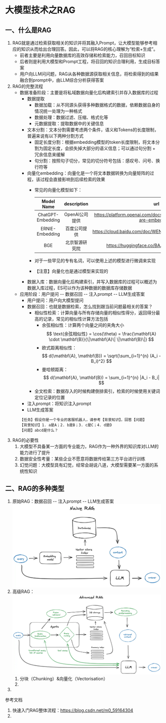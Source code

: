 # 大模型技术之RAG

## 一、什么是RAG
1. RAG就是通过检索获取相关的知识并将其融入Prompt，让大模型能够参考相应的知识从而给出合理回答。因此，可以将RAG的核心理解为“检索+生成”。
   - 前者主要是利用向量数据库的高效存储和检索能力，召回目标知识
   - 后者则是利用大模型和Prompt工程，将召回的知识合理利用，生成目标答案
   - 用户向LLM问问题，RAG从各种数据源获取相关信息，将检索得到的结果融合到prompt中，由LLM综合分析获得答案
2. RAG的完整流程
   - 数据准备阶段：主要是将私域数据向量化后构建索引并存入数据库的过程
     - 数据提取
       - 数据加载：从不同源头获得多种数据格式的数据，依赖数据自身的情况统一处理为一种格式
       - 数据处理：数据过滤、压缩、格式化等
       - 元数据提取：提取数据中的关键信息
     - 文本分割：文本分割需要考虑两个条件，语义和Tokens的长度限制，普遍来说有以下两种分割方式
       - 固定长度分割：根据embedding模型的token长度限制，将文本分割为固定长度，会损失掉大部分的语义信息；可以通过句分割 + 冗余信息来缓解
       - 句分割：按照句子切分，常见的切分符号包括：感叹号、问号、换行符等
     - 向量化embedding：向量化是一个将文本数据转换为向量矩阵的过程，该过程会直接影响到后续检索的效果
       - 常见的向量化模型如下：
         
         |    Model Name     | description |                                  url                                   |
         |:-----------------:|:-----------:|:----------------------------------------------------------------------:|
         | ChatGPT-Embedding | OpenAI公司提供  | https://platform.openai.com/docs/guides/embeddings/what-are-embeddings |
         |  ERNIE-Embedding  |   百度公司提供    |         https://cloud.baidu.com/doc/WENXINWORKSHOP/s/alj562vvu         |
         |        BGE        |   北京智源研究院   |              https://huggingface.co/BAAI/bge-base-en-v1.5              |
       - 对于一些罕见的专有名词，可以使用上述的模型进行微调来实现
       - 【注意】向量化也是通过模型来实现的
     - 数据入库：数据向量化后构建索引，并写入数据库的过程可以概述为数据入库过程，ES可以作为该种数据的数据库存储数据
   - 应用阶段：用户提问 -- 数据召回 -- 注入prompt -- LLM生成答案
     - 用户提问：用户向大模型提问
     - 数据召回：也就是数据检索，怎么找到跟当前问题最相关的答案？
       - 相似性检索：计算向量与所有存储向量的相似性得分，返回得分最高的记录，常见的相似性计算方法包括
         - 余弦相似性：计算两个向量之间的夹角大小 $$ \text{余弦相似性} = \cos(\theta) = \frac{\mathbf{A} \cdot \mathbf{B}}{\|\mathbf{A}\| \|\mathbf{B}\|} $$
         - 欧式距离相似性：$$ d(\mathbf{A}, \mathbf{B}) = \sqrt{\sum_{i=1}^{n} (A_i - B_i)^2} $$
         - 曼哈顿距离：$$ d(\mathbf{A}, \mathbf{B}) = \sum_{i=1}^{n} |A_i - B_i| $$
       - 全文检索：数据存入的时候构建倒排索引，检索的时候使用关键词定位记录的位置
     - 注入prompt：将知识注入prompt
     - LLM生成答案
     ```txt
     【任务】假设你是一个专业的客服机器人，请参考【背景知识】，回答【问题】
     【背景知识】1. a是A；2. b是B；3. c是C；4. d是D
     【问题】abcd是什么？
     ```
3. RAG的必要性
   1. 大模型不具备某一方面的专业能力，RAG作为一种外界的知识库对LLM的能力进行了提升
   2. 数据安全性考量：某些企业不愿意将数据传给第三方平台进行训练
   3. 幻觉问题：大模型具有幻觉，经常会胡说八道，大模型需要某一方面的系统性知识


## 二、RAG的多种类型
1. 原始RAG：数据召回 -- 注入prompt -- LLM生成答案
   ![原始RAG](../fig/RAG1.png)
2. 高级RAG：
   ![高级RAG](../fig/RAG2.png)
   1. 分块（Chunking）&向量化（Vectorisation）
   2. 
3. 





参考文档
1. 快速入门RAG整体流程：https://blog.csdn.net/m0_59164304
2. 